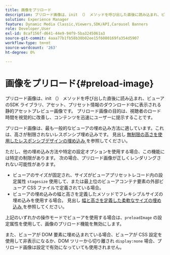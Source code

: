 ```yaml
---
title: 画像をプリロード
description: プリロード画像は、init （） メソッドを呼び出した直後に読み込まれ、ビューアのSDK ライブラリ、アセット、プリセット情報のダウンロード中に表示される静的アセットプレビュー画像です。 プリロード画像の目的は、視聴者のロード時間を視覚的に改善し、コンテンツを迅速にユーザーに提示することです。
solution: Experience Manager
feature: Dynamic Media Classic,Viewers,SDK/API,Carousel Banners
role: Developer,User
exl-id: 8caf156f-d641-44e9-94f9-5ba3245061a3
source-git-commit: 4aaa77b1fb58b30b02ee15f6080169fa354d5907
workflow-type: tm+mt
source-wordcount: '263'
ht-degree: 0%

---
```


# 画像をプリロード{#preload-image}

プリロード画像は、init （） メソッドを呼び出した直後に読み込まれ、ビューアのSDK ライブラリ、アセット、プリセット情報のダウンロード中に表示される静的アセットプレビュー画像です。 プリロード画像の目的は、視聴者のロード時間を視覚的に改善し、コンテンツを迅速にユーザーに提示することです。

プリロード画像は、最も一般的なビューアの埋め込み方法に適しています。これは、高さが制限されないレスポンシブ埋め込みです。 見出し [ 無制限の高さを使用したレスポンシブデザインの埋め込み ](../../c-html5-aem-asset-viewers/c-html5-aem-carousel/c-html5-aem-carousel.md#concept-b44f1df3c1c64d4e8b5565e7736bf95e) を参照してください。

ただし、他の埋め込み方法や特定の設定オプションを使用する場合、この機能には特定の制限があります。 次の場合、プリロード画像が正しくレンダリングされない可能性があります。

* ビューアのサイズが固定され、サイズがビューアプリセットレコード内の設定属性 `stagesize` 使用して、または最上位のビューアコンテナ要素の外部ビューア CSS ファイルで定義されている場合。
* ビューアの埋め込みの幅と高さを定義したメソッドでフレキシブルサイズの埋め込みを使用する場合。 見出し [ 幅と高さを定義した柔軟なサイズの埋め込み ](../../c-html5-aem-asset-viewers/c-html5-aem-interactive-images/c-html5-aem-interactive-images.md#section-6bb5d3c502544ad18a58eafe12a13435) を参照してください。

上記のいずれかの操作モードでビューアを使用する場合は、`preloadImage` の設定属性を使用して、画像のプリロード機能を無効にします。

また、ビューアが DOM 要素に埋め込まれている場合、ビューアが CSS 設定を使用して非表示になるか、DOM ツリーから切り離され `display:none` 場合、プリロード画像は設定で有効になっていても使用されません。
